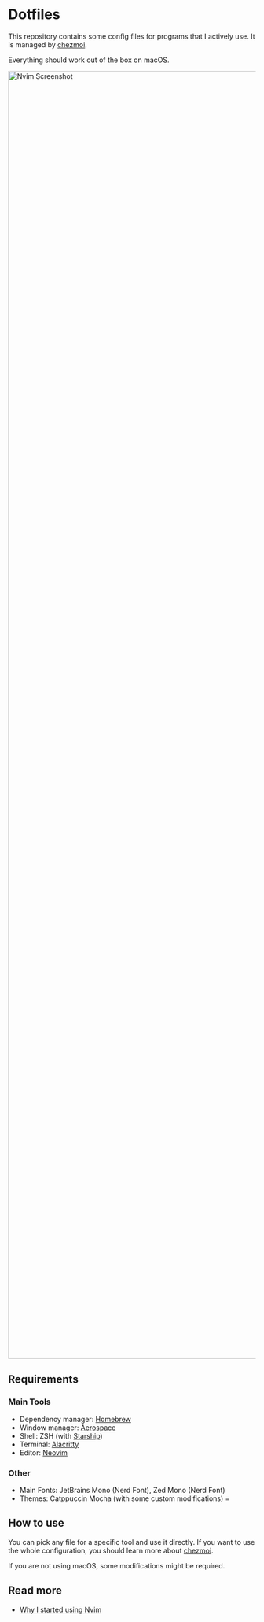 # Dotfiles

This repository contains some config files for programs that I actively use.
It is managed by [chezmoi](https://www.chezmoi.io/).

Everything should work out of the box on macOS.

<img width="2617" alt="Nvim Screenshot" src="https://github.com/user-attachments/assets/74306b49-34a8-4eff-be9b-8da2352618ec">


## Requirements

### Main Tools
- Dependency manager: [Homebrew](https://brew.sh)
- Window manager: [Aerospace](https://github.com/nikitabobko/AeroSpace)
- Shell: ZSH (with [Starship](https://starship.rs/))
- Terminal: [Alacritty](https://alacritty.org/)
- Editor: [Neovim](https://neovim.io/)

### Other
- Main Fonts: JetBrains Mono (Nerd Font), Zed Mono (Nerd Font)
- Themes: Catppuccin Mocha (with some custom modifications)
=
## How to use
You can pick any file for a specific tool and use it directly.
If you want to use the whole configuration, you should learn more about [chezmoi](https://www.chezmoi.io).

If you are not using macOS, some modifications might be required.

## Read more
- [Why I started using Nvim](https://stochasticwalks.com/why-i-started-using-nvim)
